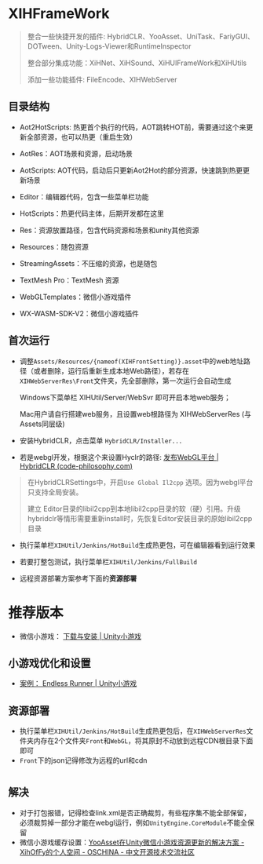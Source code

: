 # XIHFrameWork

> 整合一些快捷开发的插件: HybridCLR、YooAsset、UniTask、FariyGUI、DOTween、Unity-Logs-Viewer和RuntimeInspector
> 
> 整合部分集成功能：XiHNet、XiHSound、XiHUIFrameWork和XiHUtils
> 
> 添加一些功能插件: FileEncode、XIHWebServer

## 目录结构

- Aot2HotScripts: 热更首个执行的代码，AOT跳转HOT前，需要通过这个来更新全部资源，也可以热更（重启生效）

- AotRes：AOT场景和资源，启动场景

- AotScripts: AOT代码，启动后只更新Aot2Hot的部分资源，快速跳到热更更新场景

- Editor：编辑器代码，包含一些菜单栏功能

- HotScripts：热更代码主体，后期开发都在这里

- Res：资源放置路径，包含代码资源和场景和unity其他资源

- Resources：随包资源

- StreamingAssets：不压缩的资源，也是随包

- TextMesh Pro：TextMesh 资源

- WebGLTemplates：微信小游戏插件

- WX-WASM-SDK-V2：微信小游戏插件

## 首次运行

- 调整`Assets/Resources/{nameof(XIHFrontSetting)}.asset`中的web地址路径（或者删除，运行后重新生成本地Web路径），若存在`XIHWebServerRes\Front`文件夹，先全部删除，第一次运行会自动生成
  
  Windows下菜单栏 XIHUtil/Server/WebSvr 即可开启本地web服务；
  
  Mac用户请自行搭建web服务，且设置web根路径为 XIHWebServerRes (与Assets同层级)

- 安装HybridCLR，点击菜单 `HybridCLR/Installer...`

- 若是webgl开发，根据这个来设置Hyclr的路径: [发布WebGL平台 | HybridCLR (code-philosophy.com)](https://hybridclr.doc.code-philosophy.com/docs/basic/buildwebgl)

> 在HybridCLRSettings中，开启`Use Global Il2cpp` 选项。因为webgl平台只支持全局安装。
> 
> 建立 Editor目录的libil2cpp到本地libil2cpp目录的软（硬）引用。升级hybridclr等情形需要重新install时，先恢复Editor安装目录的原始libil2cpp目录

- 执行菜单栏`XIHUtil/Jenkins/HotBuild`生成热更包，可在编辑器看到运行效果

- 若要打整包测试，执行菜单栏`XIHUtil/Jenkins/FullBuild`

- 远程资源部署方案参考下面的**资源部署**

# 推荐版本

- 微信小游戏： [下载与安装 | Unity小游戏](https://unity.cn/instantgame/docs/WechatMinigame/InstallUnity/)

## 小游戏优化和设置

- [案例： Endless Runner | Unity小游戏](https://unity.cn/instantgame/docs/WechatMinigame/Demo/)

## 资源部署

- 执行菜单栏`XIHUtil/Jenkins/HotBuild`生成热更包后，在`XIHWebServerRes`文件夹内存在2个文件夹`Front`和`WebGL`，将其原封不动放到远程CDN根目录下面即可
- `Front`下的json记得修改为远程的url和cdn

# 

## 解决

- 对于打包报错，记得检查link.xml是否正确裁剪，有些程序集不能全部保留，必须裁剪掉一部分才能在webgl运行，例如`UnityEngine.CoreModule`不能全保留
- 微信小游戏缓存设置：[YooAsset在Unity微信小游戏资源更新的解决方案 - XihOfFy的个人空间 - OSCHINA - 中文开源技术交流社区](https://my.oschina.net/u/4454895/blog/10322562)
